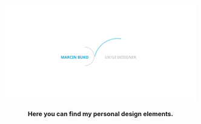

<img src="./Bg_alpha.svg">


<h3 align="center">Here you can find my personal design elements.</h3>
